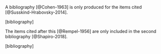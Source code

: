 A bibliography [@Cohen-1963] is only produced for
the items cited [@Susskind-Hrabovsky-2014].

[bibliography]

The items cited after this [@Rempel-1956] are only included
in the second bibliography [@Shapiro-2018].

[bibliography]